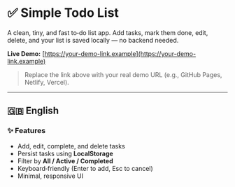 # ✅ Simple Todo List

A clean, tiny, and fast to‑do list app. Add tasks, mark them done, edit, delete, and your list is saved locally — no backend needed.

**Live Demo:** [https://your-demo-link.example](https://your-demo-link.example)

> Replace the link above with your real demo URL (e.g., GitHub Pages, Netlify, Vercel).

---

## 🇬🇧 English

### ✨ Features

* Add, edit, complete, and delete tasks
* Persist tasks using **LocalStorage**
* Filter by **All / Active / Completed**
* Keyboard‑friendly (Enter to add, Esc to cancel)
* Minimal, responsive UI

